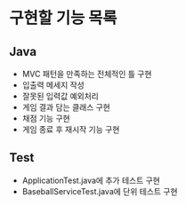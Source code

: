 # 구현할 기능 목록
## Java
* MVC 패턴을 만족하는 전체적인 틀 구현
* 입출력 메세지 작성
* 잘못된 입력값 예외처리
* 게임 결과 담는 클래스 구현
* 채점 기능 구현
* 게임 종료 후 재시작 기능 구현

## Test
* ApplicationTest.java에 추가 테스트 구현
* BaseballServiceTest.java에 단위 테스트 구현